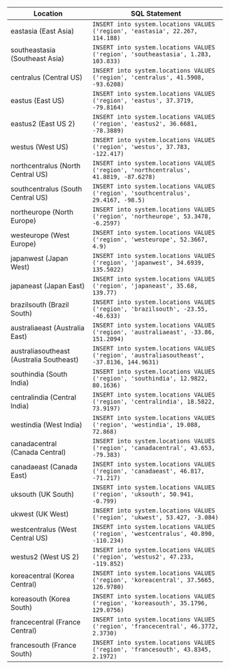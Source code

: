 |  Location | SQL Statement |
|  -------- | ------------- |
|  eastasia (East Asia) | `INSERT into system.locations VALUES ('region', 'eastasia', 22.267, 114.188)` |
|  southeastasia (Southeast Asia) | `INSERT into system.locations VALUES ('region', 'southeastasia', 1.283, 103.833)` |
|  centralus (Central US) | `INSERT into system.locations VALUES ('region', 'centralus', 41.5908, -93.6208)` |
|  eastus (East US) | `INSERT into system.locations VALUES ('region', 'eastus', 37.3719, -79.8164)` |
|  eastus2 (East US 2) | `INSERT into system.locations VALUES ('region', 'eastus2', 36.6681, -78.3889)` |
|  westus (West US) | `INSERT into system.locations VALUES ('region', 'westus', 37.783, -122.417)` |
|  northcentralus (North Central US) | `INSERT into system.locations VALUES ('region', 'northcentralus', 41.8819, -87.6278)` |
|  southcentralus (South Central US) | `INSERT into system.locations VALUES ('region', 'southcentralus', 29.4167, -98.5)` |
|  northeurope (North Europe) | `INSERT into system.locations VALUES ('region', 'northeurope', 53.3478, -6.2597)` |
|  westeurope (West Europe) | `INSERT into system.locations VALUES ('region', 'westeurope', 52.3667, 4.9)` |
|  japanwest (Japan West) | `INSERT into system.locations VALUES ('region', 'japanwest', 34.6939, 135.5022)` |
|  japaneast (Japan East) | `INSERT into system.locations VALUES ('region', 'japaneast', 35.68, 139.77)` |
|  brazilsouth (Brazil South) | `INSERT into system.locations VALUES ('region', 'brazilsouth', -23.55, -46.633)` |
|  australiaeast (Australia East) | `INSERT into system.locations VALUES ('region', 'australiaeast', -33.86, 151.2094)` |
|  australiasoutheast (Australia Southeast) | `INSERT into system.locations VALUES ('region', 'australiasoutheast', -37.8136, 144.9631)` |
|  southindia (South India) | `INSERT into system.locations VALUES ('region', 'southindia', 12.9822, 80.1636)` |
|  centralindia (Central India) | `INSERT into system.locations VALUES ('region', 'centralindia', 18.5822, 73.9197)` |
|  westindia (West India) | `INSERT into system.locations VALUES ('region', 'westindia', 19.088, 72.868)` |
|  canadacentral (Canada Central) | `INSERT into system.locations VALUES ('region', 'canadacentral', 43.653, -79.383)` |
|  canadaeast (Canada East) | `INSERT into system.locations VALUES ('region', 'canadaeast', 46.817, -71.217)` |
|  uksouth (UK South) | `INSERT into system.locations VALUES ('region', 'uksouth', 50.941, -0.799)` |
|  ukwest (UK West) | `INSERT into system.locations VALUES ('region', 'ukwest', 53.427, -3.084)` |
|  westcentralus (West Central US) | `INSERT into system.locations VALUES ('region', 'westcentralus', 40.890, -110.234)` |
|  westus2 (West US 2) | `INSERT into system.locations VALUES ('region', 'westus2', 47.233, -119.852)` |
|  koreacentral (Korea Central) | `INSERT into system.locations VALUES ('region', 'koreacentral', 37.5665, 126.9780)` |
|  koreasouth (Korea South) | `INSERT into system.locations VALUES ('region', 'koreasouth', 35.1796, 129.0756)` |
|  francecentral (France Central) | `INSERT into system.locations VALUES ('region', 'francecentral', 46.3772, 2.3730)` |
|  francesouth (France South) | `INSERT into system.locations VALUES ('region', 'francesouth', 43.8345, 2.1972)` |
